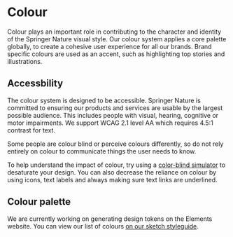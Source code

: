 # Colour

Colour plays an important role in contributing to the character and identity of the Springer Nature visual style. Our colour system applies a core palette globally, to create a cohesive user experience for all our brands. Brand specific colours are used as an accent, such as highlighting top stories and illustrations.

## Accessbility
The colour system is designed to be accessible. Springer Nature is committed to ensuring our products and services are usable by the largest possible audience. This includes people with visual, hearing, cognitive or motor impairments. We support WCAG 2.1 level AA which requires 4.5:1 contrast for text.


Some people are colour blind or perceive colours differently, so do not rely entirely on colour to communicate things the user needs to know. 

To help understand the impact of colour, try using a [color-blind simulator](https://colororacle.org/) to desaturate your design. You can also decrease the reliance on colour by using icons, text labels and always making sure text links are underlined.


## Colour palette
We are currently working on generating design tokens on the Elements website. You can view our list of colours [on our sketch styleguide](https://www.sketch.com/s/fa9c2fc9-a179-43f0-b21e-9562c9c17c0c/a/Ompxge8).

